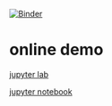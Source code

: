 [![Binder](https://mybinder.org/badge_logo.svg)](https://mybinder.org/v2/gh/NTHU-NLPLAB/notebook_example/master)

# online demo
[jupyter lab](https://mybinder.org/v2/gh/NTHU-NLPLAB/notebook_example/master?urlpath=lab)

[jupyter notebook](https://mybinder.org/v2/gh/NTHU-NLPLAB/notebook_example/master)
